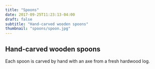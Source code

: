 ```yaml
---
title: "Spoons"
date: 2017-09-25T11:23:13-04:00
draft: false
subtitle: "Hand-carved wooden spoons"
thumbnail: "spoons/spoon.jpg"
---
```


## Hand-carved wooden spoons

Each spoon is carved by hand with an axe from a fresh hardwood log.